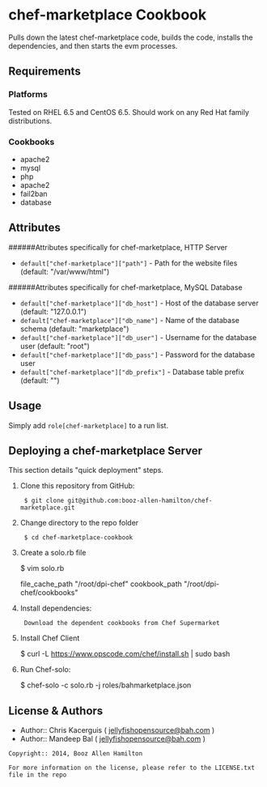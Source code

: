 chef-marketplace Cookbook
=================

Pulls down the latest chef-marketplace code, builds the code, installs the dependencies, and then starts the evm processes.

Requirements
------------
### Platforms
Tested on RHEL 6.5 and CentOS 6.5. Should work on any Red Hat family distributions.

### Cookbooks
- apache2
- mysql
- php
- apache2
- fail2ban
- database

Attributes
----------
######Attributes specifically for chef-marketplace, HTTP Server
- `default["chef-marketplace"]["path"]` - Path for the website files (default: "/var/www/html")

######Attributes specifically for chef-marketplace, MySQL Database
- `default["chef-marketplace"]["db_host"]` - Host of the database server (default: "127.0.0.1")
- `default["chef-marketplace"]["db_name"]` - Name of the database schema (default: "marketplace")
- `default["chef-marketplace"]["db_user"]` - Username for the database user (default: "root")
- `default["chef-marketplace"]["db_pass"]` - Password for the database user
- `default["chef-marketplace"]["db_prefix"]` - Database table prefix (default: "")

Usage
-----
Simply add `role[chef-marketplace]` to a run list.


Deploying a chef-marketplace Server
-----------
This section details "quick deployment" steps.

1. Clone this repository from GitHub:

        $ git clone git@github.com:booz-allen-hamilton/chef-marketplace.git

2. Change directory to the repo folder

        $ cd chef-marketplace-cookbook

3. Create a solo.rb file

    $ vim solo.rb

      file_cache_path "/root/dpi-chef"
      cookbook_path "/root/dpi-chef/cookbooks"


3. Install dependencies:

        Download the dependent cookbooks from Chef Supermarket

4. Install Chef Client

    $ curl -L https://www.opscode.com/chef/install.sh | sudo bash

5. Run Chef-solo:

    $ chef-solo -c solo.rb -j roles/bahmarketplace.json


License & Authors
-----------------
- Author:: Chris Kacerguis ( <jellyfishopensource@bah.com> )
- Author:: Mandeep Bal ( <jellyfishopensource@bah.com> )

```text
Copyright:: 2014, Booz Allen Hamilton

For more information on the license, please refer to the LICENSE.txt file in the repo
```
